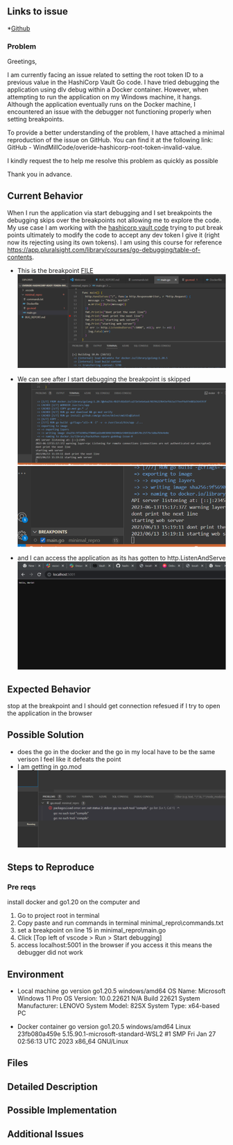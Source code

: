#


## Links to issue
*[Github](https://github.com/WindMillCode/overide-hashicorp-root-token-invalid-value)

### Problem
Greetings,

I am currently facing an issue related to setting the root token ID to a previous value in the HashiCorp Vault Go code. I have tried debugging the application using dlv debug within a Docker container. However, when attempting to run the application on my Windows machine, it hangs. Although the application eventually runs on the Docker machine, I encountered an issue with the debugger not functioning properly when setting breakpoints.

To provide a better understanding of the problem, I have attached a minimal reproduction of the issue on GitHub. You can find it at the following link: GitHub - WindMillCode/overide-hashicorp-root-token-invalid-value.

I kindly request the to help me resolve this problem as quickly as possible

Thank you in advance.

## Current Behavior
When I run the application via start debugging and I set breakpoints the debugging skips over the breakpoints not allowing me to explore the code. My use case I am working with the [hashicorp vault code](https://github.com/hashicorp/vault) trying to put break points ultimately to modify the code to accept any dev token I give it (right now its rejecting using its own tokens). I am using this course for reference https://app.pluralsight.com/library/courses/go-debugging/table-of-contents.

* This is the breakpoint
[FILE](minimal_repro\main.go)
![1686669469254](image/BUG_REPORT/1686669469254.png)

* We can see after I start debugging the breakpoint is skipped
![1686669583253](image/BUG_REPORT/1686669583253.png)
![1686669596457](image/BUG_REPORT/1686669596457.png)

* and I can access the application as its has gotten to http.ListenAndServe
![1686669631486](image/BUG_REPORT/1686669631486.png)

## Expected Behavior
stop at the breakpoint and I should get connection refesued if I try to open the application in the browser







## Possible Solution
* does the go in the docker and the go in my local have to be the same verison I feel like it defeats the point
* I am getting in go.mod
![1686669695784](image/BUG_REPORT/1686669695784.png)


## Steps to Reproduce

### Pre reqs
install docker and  go1.20 on the computer and

1. Go to project root in terminal
2. Copy paste and run commands in terminal minimal_repro\commands.txt
3. set a breakpoint on  line 15 in minimal_repro\main.go
4. Click [Top left of vscode > Run > Start debugging]
5. access localhost:5001 in the browser if you access it this means the debugger did not work

## Environment
* Local machine
go version go1.20.5 windows/amd64
OS Name:                   Microsoft Windows 11 Pro
OS Version:                10.0.22621 N/A Build 22621
System Manufacturer:       LENOVO
System Model:              82SX
System Type:               x64-based PC

* Docker container
go version go1.20.5 windows/amd64
Linux 23fb080a459e 5.15.90.1-microsoft-standard-WSL2 #1 SMP Fri Jan 27 02:56:13 UTC 2023 x86_64 GNU/Linux

## Files


## Detailed Description

## Possible Implementation


## Additional Issues
